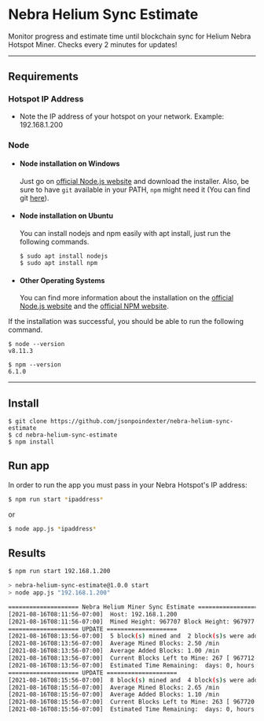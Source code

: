 # Nebra Helium Sync Estimate

Monitor progress and estimate time until blockchain sync for Helium Nebra Hotspot Miner. Checks every 2 minutes for updates!

---
## Requirements

### Hotspot IP Address
 - Note the IP address of your hotspot on your network. Example: 192.168.1.200

### Node
- #### Node installation on Windows

  Just go on [official Node.js website](https://nodejs.org/) and download the installer.
Also, be sure to have `git` available in your PATH, `npm` might need it (You can find git [here](https://git-scm.com/)).

- #### Node installation on Ubuntu

  You can install nodejs and npm easily with apt install, just run the following commands.

      $ sudo apt install nodejs
      $ sudo apt install npm

- #### Other Operating Systems
  You can find more information about the installation on the [official Node.js website](https://nodejs.org/) and the [official NPM website](https://npmjs.org/).

If the installation was successful, you should be able to run the following command.

    $ node --version
    v8.11.3

    $ npm --version
    6.1.0

---

## Install

    $ git clone https://github.com/jsonpoindexter/nebra-helium-sync-estimate
    $ cd nebra-helium-sync-estimate
    $ npm install

## Run app
In order to run the app you must pass in your Nebra Hotspot's IP address:

  ```bash
  $ npm run start *ipaddress*
  ```
  
  or
  
  ```bash
  $ node app.js *ipaddress*
  ```

## Results
```bash
$ npm run start 192.168.1.200

> nebra-helium-sync-estimate@1.0.0 start
> node app.js "192.168.1.200"

==================== Nebra Helium Miner Sync Estimate ====================
[2021-08-16T08:11:56-07:00]  Host: 192.168.1.200
[2021-08-16T08:11:56-07:00]  Mined Height: 967707 Block Height: 967977
==================== UPDATE ====================
[2021-08-16T08:13:56-07:00]  5 block(s) mined and  2 block(s)s were added to block height in 120 seconds
[2021-08-16T08:13:56-07:00]  Average Mined Blocks: 2.50 /min
[2021-08-16T08:13:56-07:00]  Average Added Blocks: 1.00 /min
[2021-08-16T08:13:56-07:00]  Current Blocks Left to Mine: 267 [ 967712 / 967979 ] 2.50 b/mpm 1.00 b/apm 1.50 Δ
[2021-08-16T08:13:56-07:00]  Estimated Time Remaining:  days: 0, hours: 2, minutes: 58, seconds: 7
==================== UPDATE ====================
[2021-08-16T08:15:56-07:00]  8 block(s) mined and  4 block(s)s were added to block height in 120 seconds
[2021-08-16T08:15:56-07:00]  Average Mined Blocks: 2.65 /min
[2021-08-16T08:15:56-07:00]  Average Added Blocks: 1.10 /min
[2021-08-16T08:15:56-07:00]  Current Blocks Left to Mine: 263 [ 967720 / 967983 ] 4.00 b/mpm 2.00 b/apm 2.00 Δ
[2021-08-16T08:15:56-07:00]  Estimated Time Remaining:  days: 0, hours: 2, minutes: 49, seconds: 47
